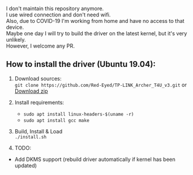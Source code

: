 I don't maintain this repository anymore.  
I use wired connection and don't need wifi.  
Also, due to COVID-19 I'm working from home and have no access to that device.  
Maybe one day I will try to build the driver on the latest kernel, but it's very unlikely.  
However, I welcome any PR.  

## How to install the driver (Ubuntu 19.04):
1. Download sources:  
`git clone https://github.com/Red-Eyed/TP-LINK_Archer_T4U_v3.git`  or [Download zip](https://github.com/Red-Eyed/TP-LINK_Archer_T4U_v3/archive/master.zip)
2. Install requirements:
      * `sudo apt install linux-headers-$(uname -r)`
      * `sudo apt install gcc make`

3. Build, Install & Load  
    `./install.sh`

4. TODO:
* Add DKMS support (rebuild driver automatically if kernel has been updated)
